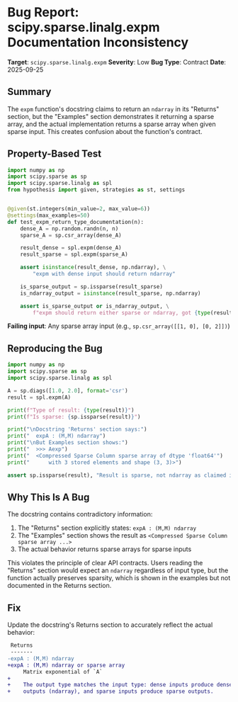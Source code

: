 # Bug Report: scipy.sparse.linalg.expm Documentation Inconsistency

**Target**: `scipy.sparse.linalg.expm`
**Severity**: Low
**Bug Type**: Contract
**Date**: 2025-09-25

## Summary

The `expm` function's docstring claims to return an `ndarray` in its "Returns" section, but the "Examples" section demonstrates it returning a sparse array, and the actual implementation returns a sparse array when given sparse input. This creates confusion about the function's contract.

## Property-Based Test

```python
import numpy as np
import scipy.sparse as sp
import scipy.sparse.linalg as spl
from hypothesis import given, strategies as st, settings


@given(st.integers(min_value=2, max_value=6))
@settings(max_examples=50)
def test_expm_return_type_documentation(n):
    dense_A = np.random.randn(n, n)
    sparse_A = sp.csr_array(dense_A)

    result_dense = spl.expm(dense_A)
    result_sparse = spl.expm(sparse_A)

    assert isinstance(result_dense, np.ndarray), \
        "expm with dense input should return ndarray"

    is_sparse_output = sp.issparse(result_sparse)
    is_ndarray_output = isinstance(result_sparse, np.ndarray)

    assert is_sparse_output or is_ndarray_output, \
        f"expm should return either sparse or ndarray, got {type(result_sparse)}"
```

**Failing input**: Any sparse array input (e.g., `sp.csr_array([[1, 0], [0, 2]])`)

## Reproducing the Bug

```python
import numpy as np
import scipy.sparse as sp
import scipy.sparse.linalg as spl

A = sp.diags([1.0, 2.0], format='csr')
result = spl.expm(A)

print(f"Type of result: {type(result)}")
print(f"Is sparse: {sp.issparse(result)}")

print("\nDocstring 'Returns' section says:")
print("  expA : (M,M) ndarray")
print("\nBut Examples section shows:")
print("  >>> Aexp")
print("  <Compressed Sparse Column sparse array of dtype 'float64'")
print("      with 3 stored elements and shape (3, 3)>")

assert sp.issparse(result), "Result is sparse, not ndarray as claimed in Returns section"
```

## Why This Is A Bug

The docstring contains contradictory information:
1. The "Returns" section explicitly states: `expA : (M,M) ndarray`
2. The "Examples" section shows the result as `<Compressed Sparse Column sparse array ...>`
3. The actual behavior returns sparse arrays for sparse inputs

This violates the principle of clear API contracts. Users reading the "Returns" section would expect an `ndarray` regardless of input type, but the function actually preserves sparsity, which is shown in the examples but not documented in the Returns section.

## Fix

Update the docstring's Returns section to accurately reflect the actual behavior:

```diff
 Returns
 -------
-expA : (M,M) ndarray
+expA : (M,M) ndarray or sparse array
     Matrix exponential of `A`
+
+    The output type matches the input type: dense inputs produce dense
+    outputs (ndarray), and sparse inputs produce sparse outputs.
```